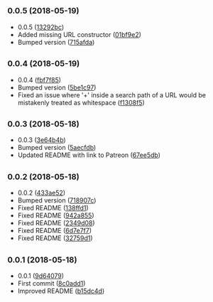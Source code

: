 <a name="0.0.5"></a>
## <small>0.0.5 (2018-05-19)</small>

* 0.0.5 ([13292bc](https://github.com/wessberg/polyfiller/commit/13292bc))
* Added missing URL constructor ([01bf9e2](https://github.com/wessberg/polyfiller/commit/01bf9e2))
* Bumped version ([715afda](https://github.com/wessberg/polyfiller/commit/715afda))



<a name="0.0.4"></a>
## <small>0.0.4 (2018-05-19)</small>

* 0.0.4 ([fbf7f85](https://github.com/wessberg/polyfiller/commit/fbf7f85))
* Bumped version ([5be1c97](https://github.com/wessberg/polyfiller/commit/5be1c97))
* Fixed an issue where '+' inside a search path of a URL would be mistakenly treated as whitespace ([f1308f5](https://github.com/wessberg/polyfiller/commit/f1308f5))



<a name="0.0.3"></a>
## <small>0.0.3 (2018-05-18)</small>

* 0.0.3 ([3e64b4b](https://github.com/wessberg/polyfiller/commit/3e64b4b))
* Bumped version ([5aecfdb](https://github.com/wessberg/polyfiller/commit/5aecfdb))
* Updated README with link to Patreon ([67ee5db](https://github.com/wessberg/polyfiller/commit/67ee5db))



<a name="0.0.2"></a>
## <small>0.0.2 (2018-05-18)</small>

* 0.0.2 ([433ae52](https://github.com/wessberg/polyfiller/commit/433ae52))
* Bumped version ([718907c](https://github.com/wessberg/polyfiller/commit/718907c))
* Fixed README ([138ffd1](https://github.com/wessberg/polyfiller/commit/138ffd1))
* Fixed README ([942a855](https://github.com/wessberg/polyfiller/commit/942a855))
* Fixed README ([2349d08](https://github.com/wessberg/polyfiller/commit/2349d08))
* Fixed README ([6d7e7f7](https://github.com/wessberg/polyfiller/commit/6d7e7f7))
* Fixed README ([32759d1](https://github.com/wessberg/polyfiller/commit/32759d1))



<a name="0.0.1"></a>
## <small>0.0.1 (2018-05-18)</small>

* 0.0.1 ([9d64079](https://github.com/wessberg/polyfiller/commit/9d64079))
* First commit ([8c0add1](https://github.com/wessberg/polyfiller/commit/8c0add1))
* Improved README ([b15dc4d](https://github.com/wessberg/polyfiller/commit/b15dc4d))



